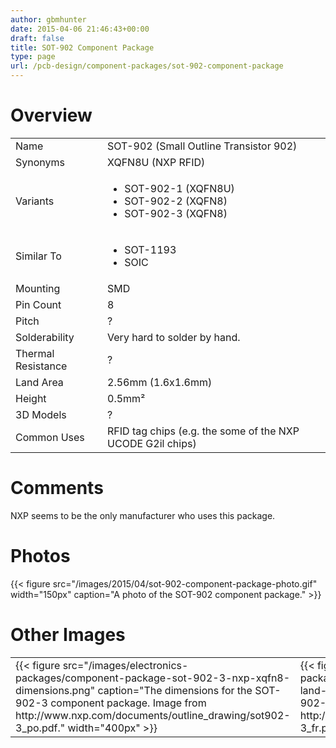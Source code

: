 ```yaml
---
author: gbmhunter
date: 2015-04-06 21:46:43+00:00
draft: false
title: SOT-902 Component Package
type: page
url: /pcb-design/component-packages/sot-902-component-package
---
```


# Overview

<table>
<tbody >
<tr >

<td >Name
</td>

<td >SOT-902 (Small Outline Transistor 902)
</td>
</tr>
<tr >

<td >Synonyms
</td>

<td >XQFN8U (NXP RFID)</td>
</tr>
<tr >

<td >Variants
</td>

<td >

<ul>
<li>SOT-902-1 (XQFN8U)</li>

<li>SOT-902-2 (XQFN8)</li>

<li>SOT-902-3 (XQFN8)</li>
</ul>
</td>
</tr>
<tr >

<td >Similar To
</td>

<td >

<ul>
<li>SOT-1193</li>

<li>SOIC</li>
</ul>
</td>
</tr>
<tr >

<td >Mounting
</td>

<td >SMD
</td>
</tr>
<tr >

<td >Pin Count
</td>

<td >8
</td>
</tr>
<tr >

<td >Pitch
</td>

<td >?
</td>
</tr>
<tr >

<td >Solderability
</td>

<td >Very hard to solder by hand.
</td>
</tr>
<tr >

<td >Thermal Resistance
</td>

<td >?
</td>
</tr>
<tr >

<td >Land Area
</td>

<td >2.56mm (1.6x1.6mm)
</td>
</tr>
<tr >

<td >Height
</td>

<td >0.5mm²
</td>
</tr>
<tr >

<td >3D Models
</td>

<td >?
</td>
</tr>
<tr >

<td >Common Uses
</td>

<td >RFID tag chips (e.g. the some of the NXP UCODE G2il chips)
</td>
</tr>
</tbody>
</table>


# Comments

NXP seems to be the only manufacturer who uses this package.

# Photos

{{< figure src="/images/2015/04/sot-902-component-package-photo.gif" width="150px" caption="A photo of the SOT-902 component package."  >}}

# Other Images


<table >
<tbody >
<tr >

<td >{{< figure src="/images/electronics-packages/component-package-sot-902-3-nxp-xqfn8-dimensions.png" caption="The dimensions for the SOT-902-3 component package. Image from http://www.nxp.com/documents/outline_drawing/sot902-3_po.pdf."  width="400px" >}}
</td>

<td >{{< figure src="/images/electronics-packages/component-package-sot-902-3-nxp-xqfn8-land-pattern.png" caption="The land pattern for the SOT-902-3 component package. Image from http://www.nxp.com/documents/reflow_soldering/sot902-3_fr.pdf."  width="400px" >}}
</td>
</tr>
</tbody>
</table>
